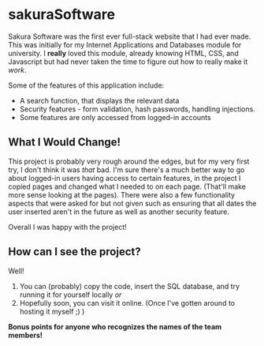 # sakuraSoftware
Sakura Software was the first ever full-stack website that I had ever made. This was initially for my Internet Applications and Databases module for university. 
I **really** loved this module, already knowing HTML, CSS, and Javascript but had never taken the time to figure out how to really make it *work*.

Some of the features of this application include:
  + A search function, that displays the relevant data
  + Security features - form validation, hash passwords, handling injections.
  + Some features are only accessed from logged-in accounts

## What I Would Change!
This project is probably very rough around the edges, but for my very first try, I don't think it was *that* bad. 
I'm sure there's a much better way to go about logged-in users having access to certain features, in the project I copied pages and changed what I needed to on each page. (That'll make more sense looking at the pages).
There were also a few functionality aspects that were asked for but not given such as ensuring that all dates the user inserted aren't in the future as well as another security feature. 

Overall I was happy with the project!

## How can I see the project? 
Well! 
1. You can (probably) copy the code, insert the SQL database, and try running it for yourself locally *or*
2. Hopefully soon, you can visit it online. (Once I've gotten around to hosting it myself ;) )

**Bonus points for anyone who recognizes the names of the team members!** 
